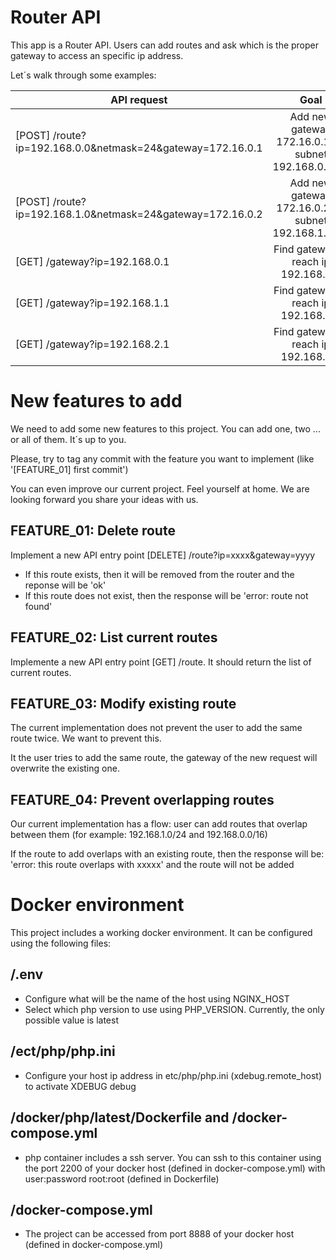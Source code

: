 # Router API
This app is a Router API. Users can add routes and ask which is the proper gateway to access an specific ip address.

Let´s walk through some examples:

| API request                                                | Goal                                                 | Response         |
| ---------------------------------------------------------- | :--------------------------------------------------: | --------------:  |
| [POST] /route?ip=192.168.0.0&netmask=24&gateway=172.16.0.1 | Add new gateway 172.16.0.1 for subnet 192.168.0.0/24 | ok               |
| [POST] /route?ip=192.168.1.0&netmask=24&gateway=172.16.0.2 | Add new gateway 172.16.0.2 for subnet 192.168.1.0/24 | ok               | 
| [GET] /gateway?ip=192.168.0.1                              | Find gateway to reach ip 192.168.0.1                 | 172.16.0.1       |
| [GET] /gateway?ip=192.168.1.1                              | Find gateway to reach ip 192.168.1.1                 | 172.16.0.2       |
| [GET] /gateway?ip=192.168.2.1                              | Find gateway to reach ip 192.168.2.1                 | error: not found |

# New features to add

We need to add some new features to this project. You can add one, two ... or all of them. It´s up to you.

Please, try to tag any commit with the feature you want to implement (like '[FEATURE_01] first commit')

You can even improve our current project. Feel yourself at home. We are looking forward you share your ideas with us.

## FEATURE_01: Delete route

Implement a new API entry point [DELETE] /route?ip=xxxx&gateway=yyyy
- If this route exists, then it will be removed from the router and the reponse will be 'ok'
- If this route does not exist, then the response will be 'error: route not found'

## FEATURE_02: List current routes

Implemente a new API entry point [GET] /route. It should return the list of current routes.

## FEATURE_03: Modify existing route

The current implementation does not prevent the user to add the same route twice. We want to prevent this.

It the user tries to add the same route, the gateway of the new request will overwrite the existing one.

## FEATURE_04: Prevent overlapping routes

Our current implementation has a flow: user can add routes that overlap between them (for example: 192.168.1.0/24 and 192.168.0.0/16)

If the route to add overlaps with an existing route, then the response will be: 'error: this route overlaps with xxxxx' and the route will not be added
# Docker environment

This project includes a working docker environment. It can be configured using the following files:

##  /.env

- Configure what will be the name of the host using NGINX_HOST
- Select which php version to use using PHP_VERSION. Currently, the only possible value is latest

## /ect/php/php.ini

- Configure your host ip address in etc/php/php.ini (xdebug.remote_host) to activate XDEBUG debug

## /docker/php/latest/Dockerfile and /docker-compose.yml

- php container includes a ssh server. You can ssh to this container using the port 2200 of your docker host (defined in docker-compose.yml) with user:password root:root (defined in Dockerfile)

## /docker-compose.yml

- The project can be accessed from port 8888 of your docker host (defined in docker-compose.yml)


